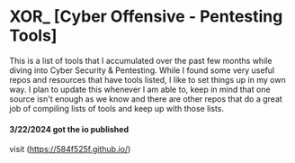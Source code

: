 # XOR_ [Cyber Offensive - Pentesting Tools]
This is a list of tools that I accumulated over the past few months while diving into Cyber Security & Pentesting.
While I found some very useful repos and resources that have tools listed, I like to set things up in my own way.
I plan to update this whenever I am able to, keep in mind that one source isn't enough as we know and there are other repos that do a great job of compiling lists of tools and keep up with those lists.

#### 3/22/2024 got the io published
visit (https://584f525f.github.io/)
